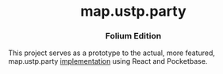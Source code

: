 <h1 align="center"> map.ustp.party </h1>
<h3 align="center"> Folium Edition </h3>

This project serves as a prototype to the actual, more featured, map.ustp.party
[implementation](https://github.com/ustp-party/map) using React and Pocketbase.